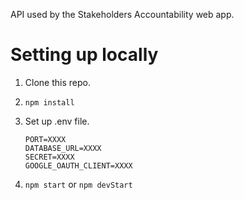 API used by the Stakeholders Accountability web app.

# Setting up locally 
1. Clone this repo.
2. ```npm install```
3. Set up .env file.

    ```
    PORT=XXXX
    DATABASE_URL=XXXX
    SECRET=XXXX
    GOOGLE_OAUTH_CLIENT=XXXX
    ```
    
4. ```npm start``` or ```npm devStart```
